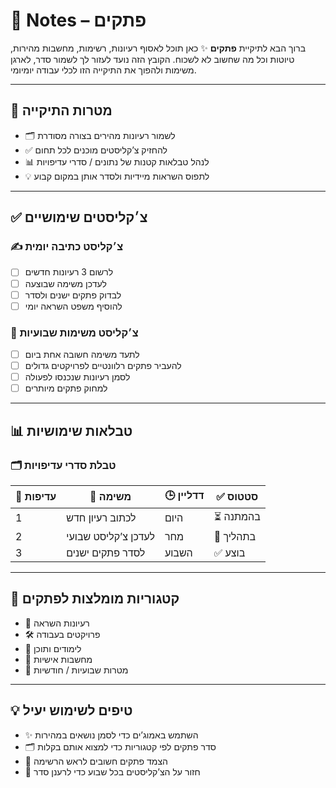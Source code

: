 # 📂 Notes – פתקים

ברוך הבא לתיקיית **פתקים** ✨
כאן תוכל לאסוף רעיונות, רשימות, מחשבות מהירות, טיוטות וכל מה שחשוב לא לשכוח.
הקובץ הזה נועד לעזור לך לשמור סדר, לארגן משימות ולהפוך את התיקייה הזו לכלי עבודה יומיומי.

---

## 📝 מטרות התיקייה

* 🗂 לשמור רעיונות מהירים בצורה מסודרת
* ✅ להחזיק צ’קליסטים מוכנים לכל תחום
* 📊 לנהל טבלאות קטנות של נתונים / סדרי עדיפויות
* 💡 לתפוס השראות מיידיות ולסדר אותן במקום קבוע

---

## ✅ צ׳קליסטים שימושיים

### ✍ צ׳קליסט כתיבה יומית

* [ ] לרשום 3 רעיונות חדשים
* [ ] לעדכן משימה שבוצעה
* [ ] לבדוק פתקים ישנים ולסדר
* [ ] להוסיף משפט השראה יומי

### 💼 צ׳קליסט משימות שבועיות

* [ ] לתעד משימה חשובה אחת ביום
* [ ] להעביר פתקים רלוונטיים לפרויקטים גדולים
* [ ] לסמן רעיונות שנכנסו לפעולה
* [ ] למחוק פתקים מיותרים

---

## 📊 טבלאות שימושיות

### 🗂 טבלת סדרי עדיפויות

| 🔢 עדיפות | 📌 משימה            | 🕒 דדליין | ✅ סטטוס   |
| --------- | ------------------- | --------- | --------- |
| 1         | לכתוב רעיון חדש     | היום      | ⏳ בהמתנה  |
| 2         | לעדכן צ’קליסט שבועי | מחר       | 🔄 בתהליך |
| 3         | לסדר פתקים ישנים    | השבוע     | ✅ בוצע    |

---

## 📌 קטגוריות מומלצות לפתקים

* 🧠 רעיונות השראה
* 🛠 פרויקטים בעבודה
* 📖 לימודים ותוכן
* 💭 מחשבות אישיות
* 🎯 מטרות שבועיות / חודשיות

---

## 💡 טיפים לשימוש יעיל

* ✨ השתמש באמוג’ים כדי לסמן נושאים במהירות
* 🗂 סדר פתקים לפי קטגוריות כדי למצוא אותם בקלות
* 📌 הצמד פתקים חשובים לראש הרשימה
* 🔄 חזור על הצ’קליסטים בכל שבוע כדי לרענן סדר
